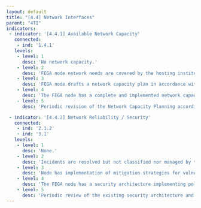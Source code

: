 ```yaml
---
layout: default
title: "[4.4] Network Interfaces"
parent: "4TI"
indicators:
 - indicator: '[4.4.1] Available Network Capacity'
   connected:
    - ind: '1.4.1'
   levels:
    - level: 1
      desc: 'No network capacity.'
    - level: 2
      desc: 'FEGA node network needs are covered by the hosting institution in an ad hoc basis.'
    - level: 3  
      desc: 'FEGA node drafts a network capacity plan in accordance with its hosting institution policies and the existing experiences at the FEGA ecosystem.'
    - level: 4
      desc: 'The FEGA node has a complete and implemented network capacity plan, which can be increased whenever required.'
    - level: 5
      desc: 'Periodic revision of the Network Capacity Planning according to network congestion KPIs of the FEGA node updating it whenever necessary.'

 - indicator: '[4.4.2] Network Reliability / Security'
   connected:
    - ind: '2.1.2'
    - ind: '3.1'
   levels:
    - level: 1
      desc: 'None.'
    - level: 2
      desc: 'Incidents are resolved but not classified nor managed by the FEGA node. Drafted security network strategies to avoid common vulnerabilities.'
    - level: 3  
      desc: 'Node has implementation of mitigation strategies for vulnerabilities. An incident reporting system is drafted and partially implemented allowing to gain experience on those incidents.'
    - level: 4
      desc: 'The FEGA node has a security architecture implementing policies, standards, and risk management decisions in alignment with the hosting institution and considering the existing experiences at the FEGA ecosystem.'
    - level: 5
      desc: 'Periodic review of the existing security architecture and adopted solutions to ensure latest technologies and standards adoption. Contribution to the dedicated actions on this topic at the FEGA ecosystem.'
---
```


